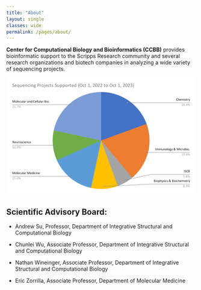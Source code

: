 ```yaml
---
title: "About"
layout: single
classes: wide
permalink: /pages/about/
---
```


**Center for Computational Biology and Bioinformatics (CCBB)** provides bioinformatic support to the Scripps Research community and several research organizations and biotech companies in analyzing a wide variety of sequencing projects.

![LIMS Plot](../assets/images/lims_plot.svg.svg)


## Scientific Advisory Board:

* Andrew Su, Professor, Department of Integrative Structural and Computational Biology

* Chunlei Wu, Associate Professor, Department of Integrative Structural and Computational Biology 

* Nathan Wineinger, Associate Professor, Department of Integrative Structural and Computational Biology
  
* Eric Zorrilla, Associate Professor, Department of Molecular Medicine
